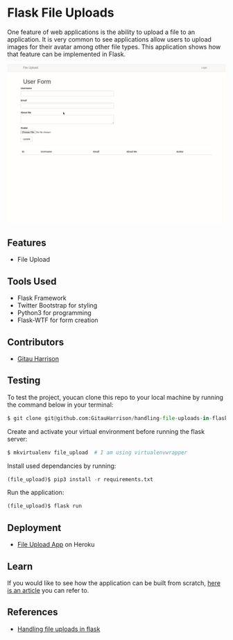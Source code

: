 # Flask File Uploads

One feature of web applications is the ability to upload a file to an application. It is very common to see applications allow users to upload images for their avatar among other file types. This application shows how that feature can be implemented in Flask.

![File Upload](app/static/images/upload_files.gif)

## Features

* File Upload

## Tools Used

* Flask Framework
* Twitter Bootstrap for styling
* Python3 for programming
* Flask-WTF for form creation

## Contributors
* [Gitau Harrison](https://github.com/GitauHarrison)

## Testing

To test the project, youcan clone this repo to your local machine by running the command below in your terminal:

```python
$ git clone git@github.com:GitauHarrison/handling-file-uploads-in-flask.git
```

Create and activate your virtual environment before running the flask server:

```python
$ mkvirtualenv file_upload  # I am using virtualenvwrapper 
```

Install used dependancies by running:

```python
(file_upload)$ pip3 install -r requirements.txt
```

Run the application:

```python
(file_upload)$ flask run
```

## Deployment

- [File Upload App](https://handling-file-uploads.herokuapp.com/) on Heroku

## Learn

If you would like to see how the application can be built from scratch, [here is an article](https://github.com/GitauHarrison/notes/blob/master/upload_files_to_database.md) you can refer to.

## References

- [Handling file uploads in flask](https://blog.miguelgrinberg.com/post/handling-file-uploads-with-flask/page/4#comments)